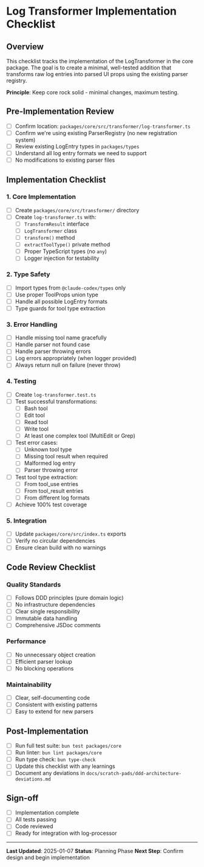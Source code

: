 # Log Transformer Implementation Checklist

## Overview
This checklist tracks the implementation of the LogTransformer in the core package. The goal is to create a minimal, well-tested addition that transforms raw log entries into parsed UI props using the existing parser registry.

**Principle**: Keep core rock solid - minimal changes, maximum testing.

## Pre-Implementation Review
- [ ] Confirm location: `packages/core/src/transformer/log-transformer.ts`
- [ ] Confirm we're using existing ParserRegistry (no new registration system)
- [ ] Review existing LogEntry types in `packages/types`
- [ ] Understand all log entry formats we need to support
- [ ] No modifications to existing parser files

## Implementation Checklist

### 1. Core Implementation
- [ ] Create `packages/core/src/transformer/` directory
- [ ] Create `log-transformer.ts` with:
  - [ ] `TransformResult` interface
  - [ ] `LogTransformer` class
  - [ ] `transform()` method
  - [ ] `extractToolType()` private method
  - [ ] Proper TypeScript types (no `any`)
  - [ ] Logger injection for testability

### 2. Type Safety
- [ ] Import types from `@claude-codex/types` only
- [ ] Use proper ToolProps union type
- [ ] Handle all possible LogEntry formats
- [ ] Type guards for tool type extraction

### 3. Error Handling
- [ ] Handle missing tool name gracefully
- [ ] Handle parser not found case
- [ ] Handle parser throwing errors
- [ ] Log errors appropriately (when logger provided)
- [ ] Always return null on failure (never throw)

### 4. Testing
- [ ] Create `log-transformer.test.ts`
- [ ] Test successful transformations:
  - [ ] Bash tool
  - [ ] Edit tool
  - [ ] Read tool
  - [ ] Write tool
  - [ ] At least one complex tool (MultiEdit or Grep)
- [ ] Test error cases:
  - [ ] Unknown tool type
  - [ ] Missing tool result when required
  - [ ] Malformed log entry
  - [ ] Parser throwing error
- [ ] Test tool type extraction:
  - [ ] From tool_use entries
  - [ ] From tool_result entries
  - [ ] From different log formats
- [ ] Achieve 100% test coverage

### 5. Integration
- [ ] Update `packages/core/src/index.ts` exports
- [ ] Verify no circular dependencies
- [ ] Ensure clean build with no warnings

## Code Review Checklist

### Quality Standards
- [ ] Follows DDD principles (pure domain logic)
- [ ] No infrastructure dependencies
- [ ] Clear single responsibility
- [ ] Immutable data handling
- [ ] Comprehensive JSDoc comments

### Performance
- [ ] No unnecessary object creation
- [ ] Efficient parser lookup
- [ ] No blocking operations

### Maintainability
- [ ] Clear, self-documenting code
- [ ] Consistent with existing patterns
- [ ] Easy to extend for new parsers

## Post-Implementation
- [ ] Run full test suite: `bun test packages/core`
- [ ] Run linter: `bun lint packages/core`
- [ ] Run type check: `bun type-check`
- [ ] Update this checklist with any learnings
- [ ] Document any deviations in `docs/scratch-pads/ddd-architecture-deviations.md`

## Sign-off
- [ ] Implementation complete
- [ ] All tests passing
- [ ] Code reviewed
- [ ] Ready for integration with log-processor

---

**Last Updated**: 2025-01-07
**Status**: Planning Phase
**Next Step**: Confirm design and begin implementation